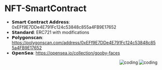 # NFT-SmartContract
* 𝗦𝗺𝗮𝗿𝘁 𝗖𝗼𝗻𝘁𝗿𝗮𝗰𝘁 𝗔𝗱𝗱𝗿𝗲𝘀𝘀: 0xEFf9E7DDe4E791Fc124c53848c855a4FB9E17652
* 𝗦𝘁𝗮𝗻𝗱𝗮𝗿𝗱: ERC721 with modifications
* 𝗣𝗼𝗹𝘆𝗴𝗼𝗻𝘀𝗰𝗮𝗻: https://polygonscan.com/address/0xEFf9E7DDe4E791Fc124c53848c855a4FB9E17652
* 𝗢𝗽𝗲𝗻𝗦𝗲𝗮: https://opensea.io/collection/gooby-faces


<img align="right" alt="coding" src="https://upwork-usw2-prod-agora-file-storage.s3.us-west-2.amazonaws.com/profile/portfolio/thumbnail/bd9b84e32257ada1b2eb86235a381953?response-content-disposition=inline;+filename=%22image_original%22;+filename*=utf-8%27%27image_original&X-Amz-Security-Token=IQoJb3JpZ2luX2VjEN7//////////wEaCXVzLXdlc3QtMiJHMEUCIQC4UFE/ytftkD4xp1sE/r28vkFqfAXnffkgvQxrRMxdEwIgPO2QgrVwtaQ7l86dgNKPNLnXptrFZeNXKmqgso7zrGwq1gQI1///////////ARAAGgw3Mzk5MzkxNzM4MTkiDBcooNQFIKp7FwzrZCqqBO63znRePhE94gFwTfdhFpA5fTCfze/I88D4gqz5Nv7WnbIIIdfNfLLcezyB6c5ECmrE48KC5j062GPuJAEN2mTH1cg3toFWdVIsRvjbNgNxrGjmVKKYkfcgk0O2JYCFdpSvx4ZHeCVlbXqTYOblU3l0r%2BZ%2BlDdPOnpWv1N1Fa2jG7q3CcbjxTPGgYBLK02HetC5M9nuprYlO6sebSq6G0HUEvjEal13NMPP1iYKVJ3h9/lwKKMTGVsf4FCWVyoooR7ImkWEgRveGdu6mHKg8Xdyr6NikalET0hjtUGN83lZuGkYZoSt/cQ9I3jX1mePtzSwCpIx7WSHz5ntEoo3DqAYBh8Yu1rmqf4tVLuIfX9F9UOIhQD2onXRT8n8E12%2BHzleJuQx6edM8UclhfXHoU4BWKMru1yWyKFMatEdCHV8IF7qQag5MEZjbB%2BUKkbx0vJQ42a/tolVPchRP%2BWo9edisNWGKb/cfNGHmuEz2a7uv6suAWP41Re5bPG35ukckd%2BHu0sTRuSuMuPZun6kpEdTPDEkSr/WsS/4TdpdZihn/yb1y9byoOREYZ%2B%2BkuJSPAQNTW2rAru6Xzo4EEoKMXr0xYTS4%2Bze%2BwziWyU7ALZtvdDcbe6qOM0uDDcum5G%2BGe4qdPOHcQNEKNSrWOWhIoA1GO1qN5f8FqzV7qIkp2TlbsHVDLmMkjeH71vPUOBK5FBk8ghkm7ZLgpjlqA8qBNnc%2BBX/ZODaFRzKMNPH4KgGOqcBcJ0oVATRmbk7wCPCjg8dGoGBm3Rgb%2BIZy4mHdWyN4uOs/k6XmdNjbHCCuRhFIVW8yIOfg9%2ByFNms81ibG4FnjcJERO82jWWWy4cBXtqHZSCXUQPM/NkgSp069GInEfAVlUxvpn/7DixIRep62vpAhmMsTeqecUjxxoGuw/0bLogxFcK9Vl6/i7PLvobK1Dkse1Qgo%2BvCRaZbrmRsiomsw4KFIDHGF2M=&X-Amz-Algorithm=AWS4-HMAC-SHA256&X-Amz-Date=20230930T170538Z&X-Amz-SignedHeaders=host&X-Amz-Expires=900&X-Amz-Credential=ASIA2YR6PYW5SOPUI7S7/20230930/us-west-2/s3/aws4_request&X-Amz-Signature=95f69d3c6ff0432a2b04b78f6e3bf936e75e7e419c41b8e6eb487827e697d223">


<img align="right" alt="coding" src="https://media0.giphy.com/media/ho0xXatV7b3Fo1ZRXN/giphy.gif">
